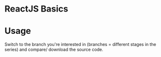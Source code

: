 # ReactJS Basics
# Usage
Switch to the branch you're interested in (branches = different stages in the series) and compare/ download the source code.